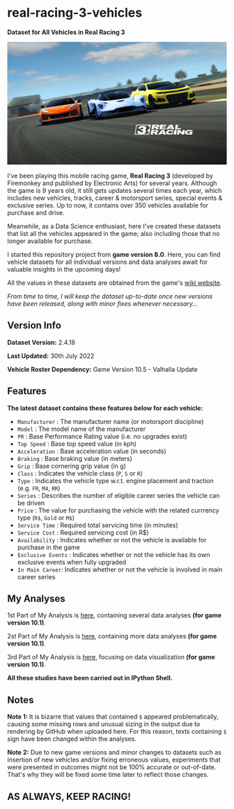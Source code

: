 # real-racing-3-vehicles
**Dataset for All Vehicles in Real Racing 3**

![Real Racing 3](real_racing_3_image(9).png)

I've been playing this mobile racing game, **Real Racing 3** (developed by Firemonkey and published by Electronic Arts) for several years. Although the game is 9 years old, it still gets updates several times each year, which includes new vehicles, tracks, career & motorsport series, special events & exclusive series. Up to now, it contains over 350 vehicles available for purchase and drive.

Meanwhile, as a Data Science enthusiast, here I've created these datasets that list all the vehicles appeared in the game; also including those that no longer available for purchase. 

I started this repository project from **game version 8.0**. Here, you can find vehicle datasets for all individual versions and data analyses await for valuable insights in the upcoming days!

All the values in these datasets are obtained from the game's [wiki website](https://rr3.fandom.com/wiki/Main_Page).

_From time to time, I will keep the dataset up-to-date once new versions have been released, along with minor fixes whenever necessary..._

## Version Info

**Dataset Version:** 2.4.18

**Last Updated:** 30th July 2022

**Vehicle Roster Dependency:** Game Version 10.5 - Valhalla Update

## Features

**The latest dataset contains these features below for each vehicle:**
* `Manufacturer` : The manufacturer name (or motorsport discipline)
* `Model` : The model name of the manufacturer
* `PR` : Base Performance Rating value (i.e. no upgrades exist)
* `Top Speed` : Base top speed value (in kph)
* `Acceleration` : Base acceleration value (in seconds)
* `Braking` : Base braking value (in meters)
* `Grip` : Base cornering grip value (in g)
* `Class` : Indicates the vehicle class (`P`, `S` or `R`)
* `Type` : Indicates the vehicle type w.r.t. engine placement and traction (e.g. `FR`, `M4`, `RR`) 
* `Series` : Describes the number of eligible career series the vehicle can be driven
* `Price` : The value for purchasing the vehicle with the related currrency type (`R$`, `Gold` or `M$`)
* `Service Time` : Required total servicing time (in minutes)
* `Service Cost` : Required servicing cost (in R$)
* `Availability` : Indicates whether or not the vehicle is available for purchase in the game
* `Exclusive Events` : Indicates whether or not the vehicle has its own exclusive events when fully upgraded
* `In Main Career`: Indicates whether or not the vehicle is involved in main career series

## My Analyses

1st Part of My Analysis is [here](https://github.com/toUpperCase78/real-racing-3-vehicles/blob/master/RR3_analysis1_rev3.ipynb), containing several data analyses **(for game version 10.1)**.

2st Part of My Analysis is [here](https://github.com/toUpperCase78/real-racing-3-vehicles/blob/master/RR3_analysis2_rev2.ipynb), containing more data analyses **(for game version 10.1)**.

3rd Part of My Analysis is [here](https://github.com/toUpperCase78/real-racing-3-vehicles/blob/master/RR3_analysis3_rev2.ipynb), focusing on data visualization **(for game version 10.1)**.

**All these studies have been carried out in IPython Shell.**

## Notes

**Note 1:** It is bizarre that values that contained `$` appeared problematically, causing some missing rows and unusual sizing in the output due to rendering by GitHub when uploaded here. For this reason, texts containing `$` sign have been changed within the analyses.

**Note 2:** Due to new game versions and minor changes to datasets such as insertion of new vehicles and/or fixing erroneous values, experiments that were presented in outcomes might not be 100% accurate or out-of-date. That's why they will be fixed some time later to reflect those changes.

## AS ALWAYS, KEEP RACING!
